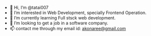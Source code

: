 - 👋 Hi, I’m @tatai007
- 👀 I’m interested in Web Development, specially Frontend Operation.
- 🌱 I’m currently learning Full stsck web development.
- 💞️ I’m looking to get a job in a software company.
- 📫 contact me through my email id: akonaree@gmail.com

<!---
tatai007/tatai007 is a ✨ special ✨ repository because its `README.md` (this file) appears on your GitHub profile.
You can click the Preview link to take a look at your changes.
--->

